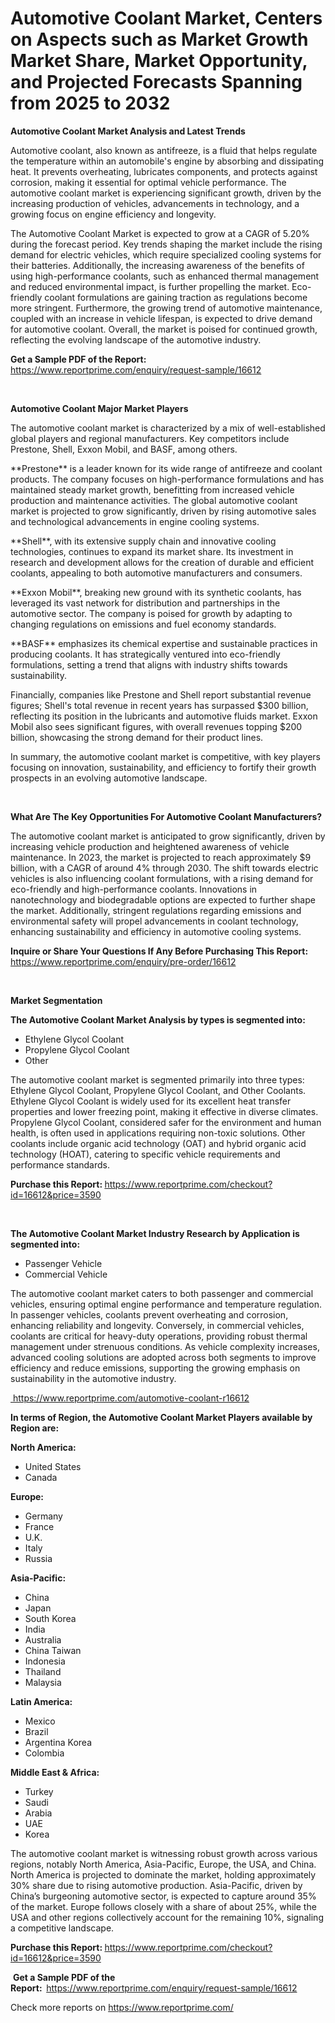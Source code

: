 <p><h1>Automotive Coolant Market, Centers on Aspects such as Market Growth Market Share, Market Opportunity, and Projected Forecasts Spanning from 2025 to 2032</h1></p><p><strong>Automotive Coolant Market Analysis and Latest Trends</strong></p>
<p><p>Automotive coolant, also known as antifreeze, is a fluid that helps regulate the temperature within an automobile's engine by absorbing and dissipating heat. It prevents overheating, lubricates components, and protects against corrosion, making it essential for optimal vehicle performance. The automotive coolant market is experiencing significant growth, driven by the increasing production of vehicles, advancements in technology, and a growing focus on engine efficiency and longevity.</p><p>The Automotive Coolant Market is expected to grow at a CAGR of 5.20% during the forecast period. Key trends shaping the market include the rising demand for electric vehicles, which require specialized cooling systems for their batteries. Additionally, the increasing awareness of the benefits of using high-performance coolants, such as enhanced thermal management and reduced environmental impact, is further propelling the market. Eco-friendly coolant formulations are gaining traction as regulations become more stringent. Furthermore, the growing trend of automotive maintenance, coupled with an increase in vehicle lifespan, is expected to drive demand for automotive coolant. Overall, the market is poised for continued growth, reflecting the evolving landscape of the automotive industry.</p></p>
<p><strong>Get a Sample PDF of the Report:&nbsp;</strong> <a href="https://www.reportprime.com/enquiry/request-sample/16612?utm_campaign=3037&utm_medium=2&utm_source=Github&utm_content=ia&utm_term=18032025&utm_id=automotive-coolant">https://www.reportprime.com/enquiry/request-sample/16612</a></p>
<p>&nbsp;</p>
<p><strong>Automotive Coolant Major Market Players</strong></p>
<p><p>The automotive coolant market is characterized by a mix of well-established global players and regional manufacturers. Key competitors include Prestone, Shell, Exxon Mobil, and BASF, among others. </p><p>**Prestone** is a leader known for its wide range of antifreeze and coolant products. The company focuses on high-performance formulations and has maintained steady market growth, benefitting from increased vehicle production and maintenance activities. The global automotive coolant market is projected to grow significantly, driven by rising automotive sales and technological advancements in engine cooling systems.</p><p>**Shell**, with its extensive supply chain and innovative cooling technologies, continues to expand its market share. Its investment in research and development allows for the creation of durable and efficient coolants, appealing to both automotive manufacturers and consumers.</p><p>**Exxon Mobil**, breaking new ground with its synthetic coolants, has leveraged its vast network for distribution and partnerships in the automotive sector. The company is poised for growth by adapting to changing regulations on emissions and fuel economy standards.</p><p>**BASF** emphasizes its chemical expertise and sustainable practices in producing coolants. It has strategically ventured into eco-friendly formulations, setting a trend that aligns with industry shifts towards sustainability.</p><p>Financially, companies like Prestone and Shell report substantial revenue figures; Shell's total revenue in recent years has surpassed $300 billion, reflecting its position in the lubricants and automotive fluids market. Exxon Mobil also sees significant figures, with overall revenues topping $200 billion, showcasing the strong demand for their product lines.</p><p>In summary, the automotive coolant market is competitive, with key players focusing on innovation, sustainability, and efficiency to fortify their growth prospects in an evolving automotive landscape.</p></p>
<p>&nbsp;</p>
<p><strong>What Are The Key Opportunities For Automotive Coolant Manufacturers?</strong></p>
<p><p>The automotive coolant market is anticipated to grow significantly, driven by increasing vehicle production and heightened awareness of vehicle maintenance. In 2023, the market is projected to reach approximately $9 billion, with a CAGR of around 4% through 2030. The shift towards electric vehicles is also influencing coolant formulations, with a rising demand for eco-friendly and high-performance coolants. Innovations in nanotechnology and biodegradable options are expected to further shape the market. Additionally, stringent regulations regarding emissions and environmental safety will propel advancements in coolant technology, enhancing sustainability and efficiency in automotive cooling systems.</p></p>
<p><strong>Inquire or Share Your Questions If Any Before Purchasing This Report:</strong> <a href="https://www.reportprime.com/enquiry/pre-order/16612?utm_campaign=3037&utm_medium=2&utm_source=Github&utm_content=ia&utm_term=18032025&utm_id=automotive-coolant">https://www.reportprime.com/enquiry/pre-order/16612</a></p>
<p>&nbsp;</p>
<p><strong>Market Segmentation</strong></p>
<p><strong>The Automotive Coolant Market Analysis by types is segmented into:</strong></p>
<p><ul><li>Ethylene Glycol Coolant</li><li>Propylene Glycol Coolant</li><li>Other</li></ul></p>
<p><p>The automotive coolant market is segmented primarily into three types: Ethylene Glycol Coolant, Propylene Glycol Coolant, and Other Coolants. Ethylene Glycol Coolant is widely used for its excellent heat transfer properties and lower freezing point, making it effective in diverse climates. Propylene Glycol Coolant, considered safer for the environment and human health, is often used in applications requiring non-toxic solutions. Other coolants include organic acid technology (OAT) and hybrid organic acid technology (HOAT), catering to specific vehicle requirements and performance standards.</p></p>
<p><strong>Purchase this Report:&nbsp;</strong><a href="https://www.reportprime.com/checkout?id=16612&price=3590&utm_campaign=3037&utm_medium=2&utm_source=Github&utm_content=ia&utm_term=18032025&utm_id=automotive-coolant">https://www.reportprime.com/checkout?id=16612&price=3590</a></p>
<p>&nbsp;</p>
<p><strong>The Automotive Coolant Market Industry Research by Application is segmented into:</strong></p>
<p><ul><li>Passenger Vehicle</li><li>Commercial Vehicle</li></ul></p>
<p><p>The automotive coolant market caters to both passenger and commercial vehicles, ensuring optimal engine performance and temperature regulation. In passenger vehicles, coolants prevent overheating and corrosion, enhancing reliability and longevity. Conversely, in commercial vehicles, coolants are critical for heavy-duty operations, providing robust thermal management under strenuous conditions. As vehicle complexity increases, advanced cooling solutions are adopted across both segments to improve efficiency and reduce emissions, supporting the growing emphasis on sustainability in the automotive industry.</p></p>
<p><a href="https://www.reportprime.com/automotive-coolant-r16612?utm_campaign=3037&utm_medium=2&utm_source=Github&utm_content=ia&utm_term=18032025&utm_id=automotive-coolant">&nbsp;https://www.reportprime.com/automotive-coolant-r16612</a></p>
<p><strong>In terms of Region, the Automotive Coolant Market Players available by Region are:</strong></p>
<p>
    <p> <strong> North America: </strong>
        <ul>
            <li>United States</li>
            <li>Canada</li>
        </ul>
        </p> 
    <p> <strong> Europe: </strong>
        <ul>
            <li>Germany</li>
            <li>France</li>
            <li>U.K.</li>
            <li>Italy</li>
            <li>Russia</li>
        </ul>
        </p> 
    <p> <strong> Asia-Pacific: </strong>
        <ul>
            <li>China</li>
            <li>Japan</li>
            <li>South Korea</li>
            <li>India</li>
            <li>Australia</li>
            <li>China Taiwan</li>
            <li>Indonesia</li>
            <li>Thailand</li>
            <li>Malaysia</li>
        </ul>
        </p> 
    <p> <strong> Latin America: </strong>
        <ul>
            <li>Mexico</li>
            <li>Brazil</li>
            <li>Argentina Korea</li>
            <li>Colombia</li>
        </ul>
        </p> 
    <p> <strong> Middle East & Africa: </strong>
        <ul>
            <li>Turkey</li>
            <li>Saudi</li>
            <li>Arabia</li>
            <li>UAE</li>
            <li>Korea</li>
        </ul>
    </p>
    </p>
<p><p>The automotive coolant market is witnessing robust growth across various regions, notably North America, Asia-Pacific, Europe, the USA, and China. North America is projected to dominate the market, holding approximately 30% share due to rising automotive production. Asia-Pacific, driven by China’s burgeoning automotive sector, is expected to capture around 35% of the market. Europe follows closely with a share of about 25%, while the USA and other regions collectively account for the remaining 10%, signaling a competitive landscape.</p></p>
<p><strong>Purchase this Report: </strong><a href="https://www.reportprime.com/checkout?id=16612&price=3590&utm_campaign=3037&utm_medium=2&utm_source=Github&utm_content=ia&utm_term=18032025&utm_id=automotive-coolant">https://www.reportprime.com/checkout?id=16612&price=3590</a></p>
<p>&nbsp;<strong>Get a Sample PDF of the Report:&nbsp;&nbsp;</strong><a href="https://www.reportprime.com/enquiry/request-sample/16612?utm_campaign=3037&utm_medium=2&utm_source=Github&utm_content=ia&utm_term=18032025&utm_id=automotive-coolant">https://www.reportprime.com/enquiry/request-sample/16612</a></p>
<p><strong></strong></p>
<p>Check more reports on <a href="https://www.reportprime.com/?utm_campaign=3037&utm_medium=2&utm_source=Github&utm_content=ia&utm_term=18032025&utm_id=automotive-coolant">https://www.reportprime.com/</a></p>